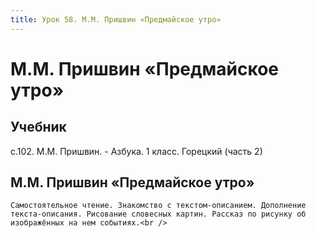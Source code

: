 ```yaml
---
title: Урок 58. М.М. Пришвин «Предмайское утро» 
---
```


# М.М. Пришвин «Предмайское утро» 

## Учебник

с.102. М.М. Пришвин. - Азбука. 1 класс. Горецкий (часть 2)

## М.М. Пришвин «Предмайское утро»

<p>
	Самостоятельное чтение. Знакомство с текстом-описанием. Дополнение текста-описания. Рисование словесных картин. Рассказ по рисунку об изображённых на нем событиях.<br />
</p>